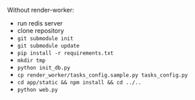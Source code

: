 Without render-worker:
- run redis server
- clone repository
- `git submodule init`
- `git submodule update`
- `pip install -r requirements.txt`
- `mkdir tmp`
- `python init_db.py`
- `cp render_worker/tasks_config.sample.py tasks_config.py`
- `cd app/static && npm install && cd ../..`
- `python web.py`
